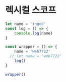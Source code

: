 # 렉시컬 스코프



```javascript
let name = 'ingoo'
const log = () => {
	console.log(name)
}

const wrapper = () => {
	name = 'web7722'
  // let name = 'web7722'
	log()
}

wrapper()
```

